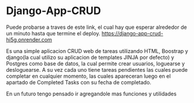 # Django-App-CRUD

Puede probarse a traves de este link, el cual hay que esperar alrededor de un minuto hasta que termine el deploy.
https://django-app-crud-hi5g.onrender.com

Es una simple aplicacion CRUD web de tareas utilizando HTML, Boostrap y django(la cual utilizo su aplicacion de templates JINJA por defecto) y Postgres como base de datos, la cual permite crear usuarios, loguearse y desloguearse. 
A su vez cada uno tiene tareas pendientes las cuales puede completar en cualquier momento, las cuales apareceran luego en el apartado de Completed Tasks con su fecha de completado.

En un futuro tengo pensado ir agregandole mas funciones y utilidades
